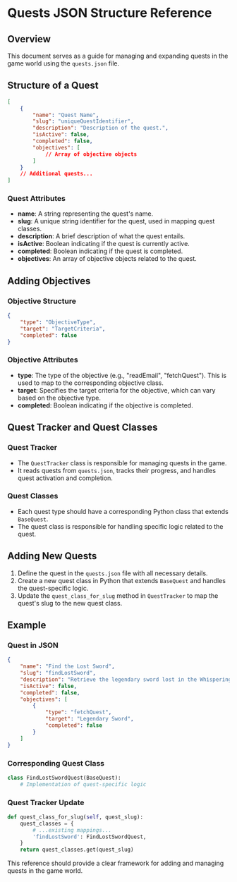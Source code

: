 
# Quests JSON Structure Reference

## Overview

This document serves as a guide for managing and expanding quests in the game world using the `quests.json` file.

## Structure of a Quest

```json
[
    {
        "name": "Quest Name",
        "slug": "uniqueQuestIdentifier",
        "description": "Description of the quest.",
        "isActive": false,
        "completed": false,
        "objectives": [
            // Array of objective objects
        ]
    }
    // Additional quests...
]
```

### Quest Attributes

- **name**: A string representing the quest's name.
- **slug**: A unique string identifier for the quest, used in mapping quest classes.
- **description**: A brief description of what the quest entails.
- **isActive**: Boolean indicating if the quest is currently active.
- **completed**: Boolean indicating if the quest is completed.
- **objectives**: An array of objective objects related to the quest.

## Adding Objectives

### Objective Structure

```json
{
    "type": "ObjectiveType",
    "target": "TargetCriteria",
    "completed": false
}
```

### Objective Attributes

- **type**: The type of the objective (e.g., "readEmail", "fetchQuest"). This is used to map to the corresponding objective class.
- **target**: Specifies the target criteria for the objective, which can vary based on the objective type.
- **completed**: Boolean indicating if the objective is completed.

## Quest Tracker and Quest Classes

### Quest Tracker

- The `QuestTracker` class is responsible for managing quests in the game.
- It reads quests from `quests.json`, tracks their progress, and handles quest activation and completion.

### Quest Classes

- Each quest type should have a corresponding Python class that extends `BaseQuest`.
- The quest class is responsible for handling specific logic related to the quest.

## Adding New Quests

1. Define the quest in the `quests.json` file with all necessary details.
2. Create a new quest class in Python that extends `BaseQuest` and handles the quest-specific logic.
3. Update the `quest_class_for_slug` method in `QuestTracker` to map the quest's slug to the new quest class.

## Example

### Quest in JSON

```json
{
    "name": "Find the Lost Sword",
    "slug": "findLostSword",
    "description": "Retrieve the legendary sword lost in the Whispering Forest.",
    "isActive": false,
    "completed": false,
    "objectives": [
        {
            "type": "fetchQuest",
            "target": "Legendary Sword",
            "completed": false
        }
    ]
}
```

### Corresponding Quest Class

```python
class FindLostSwordQuest(BaseQuest):
    # Implementation of quest-specific logic
```

### Quest Tracker Update

```python
def quest_class_for_slug(self, quest_slug):
    quest_classes = {
        # ...existing mappings...
        'findLostSword': FindLostSwordQuest,
    }
    return quest_classes.get(quest_slug)
```

This reference should provide a clear framework for adding and managing quests in the game world.
